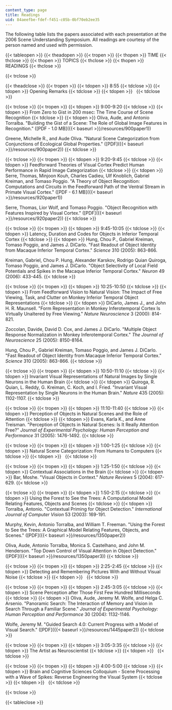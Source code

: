 ```yaml
---
content_type: page
title: Readings
uid: 84aeefbe-fdef-f451-c05b-0bf70eb2ee35
---
```


The following table lists the papers associated with each presentation at the 2006 Scene Understanding Symposium. All readings are courtesy of the person named and used with permission.

{{< tableopen >}}
{{< theadopen >}}
{{< tropen >}}
{{< thopen >}}
TIME
{{< thclose >}}
{{< thopen >}}
TOPICS
{{< thclose >}}
{{< thopen >}}
READINGS
{{< thclose >}}

{{< trclose >}}

{{< theadclose >}}
{{< tropen >}}
{{< tdopen >}}
8:55
{{< tdclose >}}
{{< tdopen >}}
Opening Remarks
{{< tdclose >}}
{{< tdopen >}}
 
{{< tdclose >}}

{{< trclose >}}
{{< tropen >}}
{{< tdopen >}}
9:00-9:20
{{< tdclose >}}
{{< tdopen >}}
From Zero to Gist in 200 msec: The Time Course of Scene Recognition
{{< tdclose >}}
{{< tdopen >}}
Oliva, Aude, and Antonio Torralba. "Building the Gist of a Scene: The Role of Global Image Features in Recognition." ([PDF - 1.0 MB]({{< baseurl >}}/resources/900paper1))  
  
Greene, Michelle R., and Aude Oliva. "Natural Scene Categorization from Conjunctions of Ecological Global Properties." ([PDF]({{< baseurl >}}/resources/900paper2))
{{< tdclose >}}

{{< trclose >}}
{{< tropen >}}
{{< tdopen >}}
9:20-9:45
{{< tdclose >}}
{{< tdopen >}}
Feedforward Theories of Visual Cortex Predict Human Performance in Rapid Image Categorization
{{< tdclose >}}
{{< tdopen >}}
Serre, Thomas, Minjoon Kouh, Charles Cadieu, Ulf Knoblich, Gabriel Kreiman, and Tomaso Poggio. "A Theory of Object Recognition: Computations and Circuits in the Feedforward Path of the Ventral Stream in Primate Visual Cortex." ([PDF - 6.1 MB]({{< baseurl >}}/resources/920paper1))  
  
Serre, Thomas, Lior Wolf, and Tomaso Poggio. "Object Recognition with Features Inspired by Visual Cortex." ([PDF]({{< baseurl >}}/resources/920paper2))
{{< tdclose >}}

{{< trclose >}}
{{< tropen >}}
{{< tdopen >}}
9:45-10:05
{{< tdclose >}}
{{< tdopen >}}
Latency, Duration and Codes for Objects in Inferior Temporal Cortex
{{< tdclose >}}
{{< tdopen >}}
Hung, Chou P., Gabriel Kreiman, Tomaso Poggio, and James J. DiCarlo. "Fast Readout of Object Identity from Macaque Inferior Temporal Cortex." _Science_ 310 (2005): 863-866.  
  
Kreiman, Gabriel, Chou P. Hung, Alexander Karskov, Rodrigo Quian Quiroga, Tomaso Poggio, and James J. DiCarlo. "Object Selectivity of Local Field Potentials and Spikes in the Macaque Inferior Temporal Cortex." _Neuron_ 49 (2006): 433-445.
{{< tdclose >}}

{{< trclose >}}
{{< tropen >}}
{{< tdopen >}}
10:25-10:50
{{< tdclose >}}
{{< tdopen >}}
From Feedforward Vision to Natural Vision: The Impact of Free Viewing, Task, and Clutter on Monkey Inferior Temporal Object Representations
{{< tdclose >}}
{{< tdopen >}}
DiCarlo, James J., and John H. R. Maunsell. "Form Representation in Monkey Inferotemporal Cortex Is Virtually Unaltered by Free Viewing." _Nature Neuroscience_ 3 (2000): 814-821.  
  
Zoccolan, Davide, David D. Cox, and James J. DiCarlo. "Multiple Object Response Normalization in Monkey Inferotemporal Cortex." _The Journal of Neuroscience_ 25 (2005): 8150-8164.  
  
Hung, Chou P., Gabriel Kreiman, Tomaso Poggio, and James J. DiCarlo. "Fast Readout of Object Identity from Macaque Inferior Temporal Cortex." _Science_ 310 (2005): 863-866.
{{< tdclose >}}

{{< trclose >}}
{{< tropen >}}
{{< tdopen >}}
10:50-11:10
{{< tdclose >}}
{{< tdopen >}}
Invariant Visual Representations of Natural Images by Single Neurons in the Human Brain
{{< tdclose >}}
{{< tdopen >}}
Quiroga, R. Quian, L. Reddy, G. Kreiman, C. Koch, and I. Fried. "Invariant Visual Representation by Single Neurons in the Human Brain." _Nature_ 435 (2005): 1102-1107.
{{< tdclose >}}

{{< trclose >}}
{{< tropen >}}
{{< tdopen >}}
11:10-11:40
{{< tdclose >}}
{{< tdopen >}}
Perception of Objects in Natural Scenes and the Role of Attention
{{< tdclose >}}
{{< tdopen >}}
Evans, Karla K., and Anne Treisman. "Perception of Objects in Natural Scenes: Is It Really Attention Free?" _Journal of Experimental Psychology: Human Perception and Performance_ 31 (2005): 1476-1492.
{{< tdclose >}}

{{< trclose >}}
{{< tropen >}}
{{< tdopen >}}
1:00-1:25
{{< tdclose >}}
{{< tdopen >}}
Natural Scene Categorization: From Humans to Computers
{{< tdclose >}}
{{< tdopen >}}
 
{{< tdclose >}}

{{< trclose >}}
{{< tropen >}}
{{< tdopen >}}
1:25-1:50
{{< tdclose >}}
{{< tdopen >}}
Contextual Associations in the Brain
{{< tdclose >}}
{{< tdopen >}}
Bar, Moshe. "Visual Objects in Context." _Nature Reviews_ 5 (2004): 617-629.
{{< tdclose >}}

{{< trclose >}}
{{< tropen >}}
{{< tdopen >}}
1:50-2:15
{{< tdclose >}}
{{< tdopen >}}
Using the Forest to See the Trees: A Computational Model Relating Features, Objects and Scenes
{{< tdclose >}}
{{< tdopen >}}
Torralba, Antonio. "Contextual Priming for Object Detection." _International Journal of Computer Vision_ 53 (2003): 169-191.  
  
Murphy, Kevin, Antonio Torralba, and William T. Freeman. "Using the Forest to See the Trees: A Graphical Model Relating Features, Objects, and Scenes." ([PDF]({{< baseurl >}}/resources/1350paper2))  
  
Oliva, Aude, Antonio Torralba, Monica S. Castelhano, and John M. Henderson. "Top Down Control of Visual Attention in Object Detection." ([PDF]({{< baseurl >}}/resources/1350paper3))
{{< tdclose >}}

{{< trclose >}}
{{< tropen >}}
{{< tdopen >}}
2:25-2:45
{{< tdclose >}}
{{< tdopen >}}
Detecting and Remembering Pictures With and Without Visual Noise
{{< tdclose >}}
{{< tdopen >}}
 
{{< tdclose >}}

{{< trclose >}}
{{< tropen >}}
{{< tdopen >}}
2:45-3:05
{{< tdclose >}}
{{< tdopen >}}
Scene Perception after Those First Few Hundred Milliseconds
{{< tdclose >}}
{{< tdopen >}}
Oliva, Aude, Jeremy M. Wolfe, and Helga C. Arsenio. "Panoramic Search: The Interaction of Memory and Vision in Search Through a Familiar Scene." _Journal of Experimental Psychology: Human Perception and Performance_ 30 (2004): 1132-1146.  
  
Wolfe, Jeremy M. "Guided Search 4.0: Current Progress with a Model of Visual Search." ([PDF]({{< baseurl >}}/resources/1445paper2))
{{< tdclose >}}

{{< trclose >}}
{{< tropen >}}
{{< tdopen >}}
3:05-3:35
{{< tdclose >}}
{{< tdopen >}}
The Artist as Neuroscientist
{{< tdclose >}}
{{< tdopen >}}
 
{{< tdclose >}}

{{< trclose >}}
{{< tropen >}}
{{< tdopen >}}
4:00-5:00
{{< tdclose >}}
{{< tdopen >}}
Brain and Cognitive Sciences Colloquium - Scene Processing with a Wave of Spikes: Reverse Engineering the Visual System
{{< tdclose >}}
{{< tdopen >}}
 
{{< tdclose >}}

{{< trclose >}}

{{< tableclose >}}
